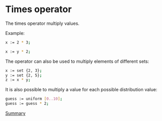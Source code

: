 # Times operator

The times operator multiply values.

Example:
```sh
x := 2 * 3;
```
```sh
x := y * 2;
```

The operator can also be used to multiply elements of different sets:
```sh
x := set {2, 3};
y := set {2, 5};
z := x * y;
```

It is also possible to multiply a value for each possible distribution value:
```sh
guess := uniform [0..10];
guess := guess * 2;
```

[Summary](https://github.com/gleisonsdm/Kuifje-Documentation)
